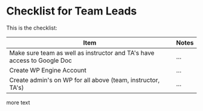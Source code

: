 <H1>Checklist for Team Leads</H1>
This is the checklist:

Item | Notes 
------------ | ------------- 
Make sure team as well as instructor and TA's have access to Google Doc | …
Create WP Engine Account | …
Create admin's on WP for all above (team, instructor, TA's) | …
more text

